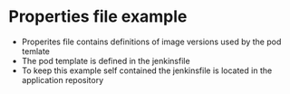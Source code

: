 # Properties file example

* Properites file contains definitions of image versions used by the pod temlate
* The pod template is defined in the jenkinsfile
* To keep this example self contained the jenkinsfile is located in the application repository
